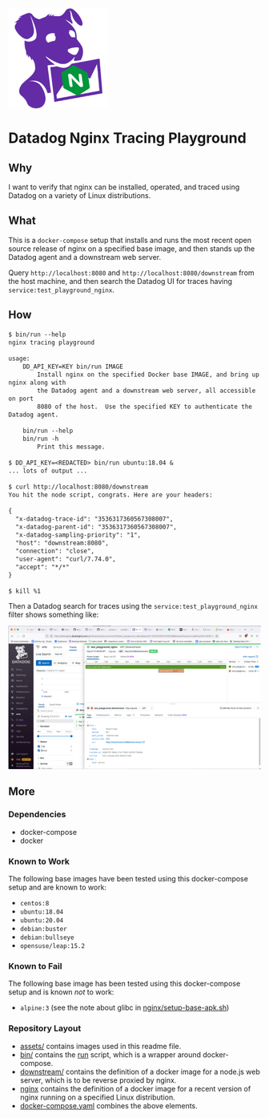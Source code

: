 <img alt="datadog tracing nginx" src="assets/mascot.svg" height="200"/>

Datadog Nginx Tracing Playground
================================

Why
---
I want to verify that nginx can be installed, operated, and traced using
Datadog on a variety of Linux distributions.

What
----
This is a `docker-compose` setup that installs and runs the most recent open
source release of nginx on a specified base image, and then stands up the
Datadog agent and a downstream web server.

Query `http://localhost:8080` and `http://localhost:8080/downstream` from the
host machine, and then search the Datadog UI for traces having
`service:test_playground_nginx`.

How
---
```console
$ bin/run --help
nginx tracing playground

usage:
    DD_API_KEY=KEY bin/run IMAGE
        Install nginx on the specified Docker base IMAGE, and bring up nginx along with
        the Datadog agent and a downstream web server, all accessible on port
        8080 of the host.  Use the specified KEY to authenticate the Datadog agent.

    bin/run --help
    bin/run -h
        Print this message.

$ DD_API_KEY=<REDACTED> bin/run ubuntu:18.04 &
... lots of output ...

$ curl http://localhost:8080/downstream
You hit the node script, congrats. Here are your headers:

{
  "x-datadog-trace-id": "3536317360567308007",
  "x-datadog-parent-id": "3536317360567308007",
  "x-datadog-sampling-priority": "1",
  "host": "downstream:8080",
  "connection": "close",
  "user-agent": "curl/7.74.0",
  "accept": "*/*"
}

$ kill %1
```
Then a Datadog search for traces using the `service:test_playground_nginx`
filter shows something like:

![screenshot of Datadog UI showing trace flamegraph](assets/screenshot.png)

More
----
### Dependencies
- docker-compose
- docker

### Known to Work
The following base images have been tested using this docker-compose setup and
are known to work:
- `centos:8`
- `ubuntu:18.04`
- `ubuntu:20.04`
- `debian:buster`
- `debian:bullseye`
- `opensuse/leap:15.2`

### Known to Fail
The following base image has been tested using this docker-compose setup and is
known _not_ to work:
- `alpine:3` (see the note about glibc in [nginx/setup-base-apk.sh](nginx/setup-base-apk.sh))

### Repository Layout
- [assets/](assets/) contains images used in this readme file.
- [bin/](bin/) contains the [run](bin/run) script, which is a wrapper around
  docker-compose.
- [downstream/](downstream/) contains the definition of a docker image for a
  node.js web server, which is to be reverse proxied by nginx.
- [nginx](nginx/) contains the definition of a docker image for a recent
  version of nginx running on a specified Linux distribution.
- [docker-compose.yaml](docker-compose.yaml) combines the above elements.